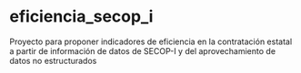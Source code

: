 # eficiencia_secop_i
Proyecto para proponer indicadores de eficiencia en la contratación estatal a partir de información de datos de SECOP-I y del aprovechamiento de datos no estructurados
